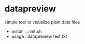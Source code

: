# datapreview
simple tool to visualize plain data files
- install :
./init.sh
- usage :
datapreview test.txt
